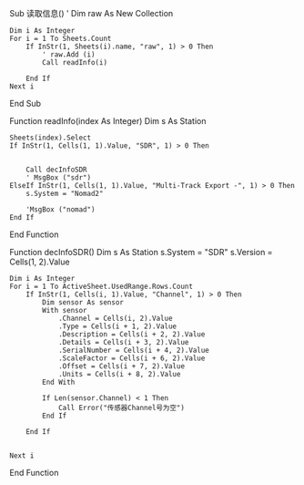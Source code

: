 Sub 读取信息()
    ' Dim raw As New Collection
    
    Dim i As Integer
    For i = 1 To Sheets.Count
        If InStr(1, Sheets(i).name, "raw", 1) > 0 Then
            ' raw.Add (i)
            Call readInfo(i)
            
        End If
    Next i
End Sub

Function readInfo(index As Integer)
    Dim s As Station
    
    Sheets(index).Select
    If InStr(1, Cells(1, 1).Value, "SDR", 1) > 0 Then

        
        Call decInfoSDR
        ' MsgBox ("sdr")
    ElseIf InStr(1, Cells(1, 1).Value, "Multi-Track Export -", 1) > 0 Then
        s.System = "Nomad2"
    
        'MsgBox ("nomad")
    End If
End Function

Function decInfoSDR()
    Dim s As Station
    s.System = "SDR"
    s.Version = Cells(1, 2).Value
    
    Dim i As Integer
    For i = 1 To ActiveSheet.UsedRange.Rows.Count
        If InStr(1, Cells(i, 1).Value, "Channel", 1) > 0 Then
            Dim sensor As sensor
            With sensor
                .Channel = Cells(i, 2).Value
                .Type = Cells(i + 1, 2).Value
                .Description = Cells(i + 2, 2).Value
                .Details = Cells(i + 3, 2).Value
                .SerialNumber = Cells(i + 4, 2).Value
                .ScaleFactor = Cells(i + 6, 2).Value
                .Offset = Cells(i + 7, 2).Value
                .Units = Cells(i + 8, 2).Value
            End With
            
            If Len(sensor.Channel) < 1 Then
                Call Error("传感器Channel号为空")
            End If
            
        End If
    
    
    Next i
    
End Function
